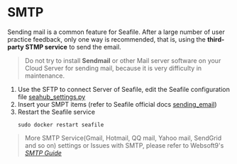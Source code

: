 # SMTP

Sending mail is a common feature for Seafile. After a large number of user practice feedback, only one way is recommended, that is, using the **third-party STMP service** to send the email.

> Do not try to install **Sendmail** or other Mail server software on your Cloud Server for sending mail, because it is very difficulty in maintenance.

1. Use the SFTP to connect Server of Seafile, edit the Seafile configuration file [seahub_settings.py](/stack-components.md#seafile)
2. Insert your SMPT items (refer to Seafile official docs [sending_email](https://download.seafile.com/published/seafile-manual/config/sending_email.md))
3. Restart the Seafile service
   ```
   sudo docker restart seafile
   ```

> More SMTP Service(Gmail, Hotmail, QQ mail, Yahoo mail, SendGrid and so on)  settings or Issues with SMTP, please refer to Websoft9's *[SMTP Guide](https://support.websoft9.com/docs/faq/tech-smtp.html)*